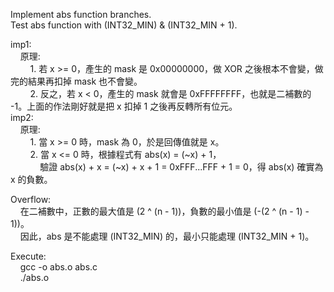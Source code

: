 Implement abs function branches.  
Test abs function with (INT32_MIN) & (INT32_MIN + 1).  

imp1:  
    &nbsp;&nbsp;&nbsp;&nbsp;原理:  
        &nbsp;&nbsp;&nbsp;&nbsp;&nbsp;&nbsp;&nbsp;&nbsp;1. 若 x >= 0，產生的 mask 是 0x00000000，做 XOR 之後根本不會變，做完的結果再扣掉 mask 也不會變。  
        &nbsp;&nbsp;&nbsp;&nbsp;&nbsp;&nbsp;&nbsp;&nbsp;2. 反之，若 x < 0，產生的 mask 就會是 0xFFFFFFFF，也就是二補數的 -1。上面的作法剛好就是把 x 扣掉 1 之後再反轉所有位元。  
imp2:  
    &nbsp;&nbsp;&nbsp;&nbsp;原理:  
        &nbsp;&nbsp;&nbsp;&nbsp;&nbsp;&nbsp;&nbsp;&nbsp;1. 當 x >= 0 時，mask 為 0，於是回傳值就是 x。  
        &nbsp;&nbsp;&nbsp;&nbsp;&nbsp;&nbsp;&nbsp;&nbsp;2. 當 x <= 0 時，根據程式有 abs(x) = (~x) + 1，  
           &nbsp;&nbsp;&nbsp;&nbsp;&nbsp;&nbsp;&nbsp;&nbsp;&nbsp;&nbsp;&nbsp;&nbsp;驗證 abs(x) + x = (~x) + x + 1 = 0xFFF...FFF + 1 = 0，得 abs(x) 確實為 x 的負數。  

Overflow:   
    &nbsp;&nbsp;&nbsp;&nbsp;在二補數中，正數的最大值是 (2 ^ (n - 1))，負數的最小值是 (-(2 ^ (n - 1) - 1))。  
    &nbsp;&nbsp;&nbsp;&nbsp;因此，abs 是不能處理 (INT32_MIN) 的，最小只能處理 (INT32_MIN + 1)。  


Execute:  
    &nbsp;&nbsp;&nbsp;&nbsp;gcc -o abs.o abs.c  
    &nbsp;&nbsp;&nbsp;&nbsp;./abs.o
